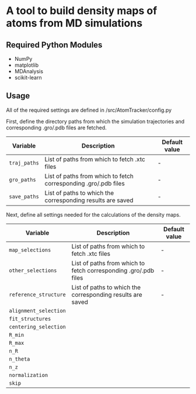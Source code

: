 # A tool to build density maps of atoms from MD simulations


## Required Python Modules
- NumPy
- matplotlib
- MDAnalysis
- scikit-learn

## Usage

All of the required settings are defined in /src/AtomTracker/config.py

First, define the directory paths from which the simulation trajectories and corresponding .gro/.pdb files are fetched.

| Variable | Description | Default value |
| --- | - | - |
| `traj_paths` | List of paths from which to fetch .xtc files |  - |
| `gro_paths` | List of paths from which to fetch corresponding .gro/.pdb files | - |
| `save_paths` | List of paths to which the corresponding results are saved | - |


Next, define all settings needed for the calculations of the density maps.

| Variable | Description | Default value |
| --- | - | - |
| `map_selections` | List of paths from which to fetch .xtc files |  - |
| `other_selections` | List of paths from which to fetch corresponding .gro/.pdb files | - |
| `reference_structure` | List of paths to which the corresponding results are saved | - |
| `alignment_selection` |  |  |
| `fit_structures` |  |  |
| `centering_selection` |  |  |
| `R_min` |  |  |
| `R_max` |  |  |
| `n_R` |  |  |
| `n_theta` |  |  |
| `n_z` |  |  |
| `normalization` |  |  |
| `skip` |  |  |








